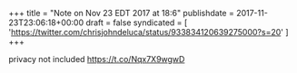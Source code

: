 +++
title = "Note on Nov 23 EDT 2017 at 18:6"
publishdate = 2017-11-23T23:06:18+00:00
draft = false
syndicated = [ 'https://twitter.com/chrisjohndeluca/status/933834120639275000?s=20' ]
+++

privacy not included https://t.co/Nqx7X9wgwD
